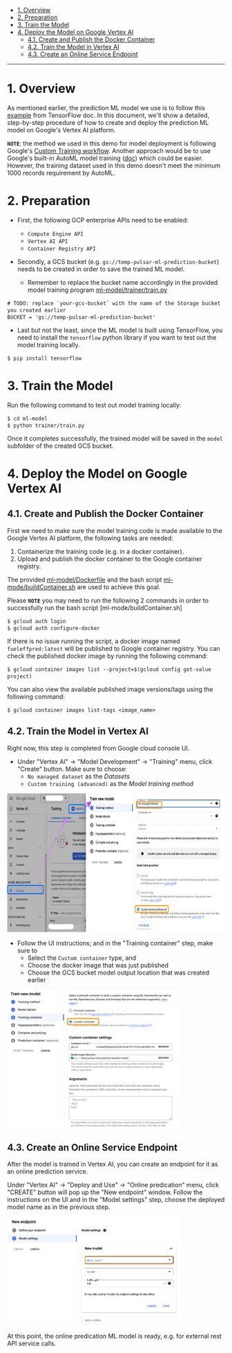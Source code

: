 - [1. Overview](#1-overview)
- [2. Preparation](#2-preparation)
- [3. Train the Model](#3-train-the-model)
- [4. Deploy the Model on Google Vertex AI](#4-deploy-the-model-on-google-vertex-ai)
  - [4.1. Create and Publish the Docker Container](#41-create-and-publish-the-docker-container)
  - [4.2. Train the Model in Vertex AI](#42-train-the-model-in-vertex-ai)
  - [4.3. Create an Online Service Endpoint](#43-create-an-online-service-endpoint)

---

# 1. Overview

As mentioned earlier, the prediction ML model we use is to follow this [example](https://www.tensorflow.org/tutorials/keras/regression#get_the_data) from TensorFlow doc. In this document, we'll show a detailed, step-by-step procedure of how to create and deploy the prediction ML model on Google's Vertex AI platform. 

**`NOTE`**: the method we used in this demo for model deployment is following Google's [Custom Training workflow](https://cloud.google.com/vertex-ai/docs/training/overview#workflow_for_custom_training). Another approach would be to use Google's built-in AutoML model training ([doc](https://cloud.google.com/vertex-ai/docs/beginner/beginners-guide)) which could be easier. However, the training dataset used in this demo doesn't meet the minimum 1000 records requirement by AutoML. 

# 2. Preparation

* First, the following GCP enterprise APIs need to be enabled:
   * `Compute Engine API`
   * `Vertex AI API`
   * `Container Registry API`

* Secondly, a GCS bucket (e.g. `gs://temp-pulsar-ml-prediction-bucket`) needs to be created in order to save the trained ML model.
   * Remember to replace the bucket name accordingly in the provided model training program [ml-model/trainer/train.py](ml-model/trainer/train.py)
```
# TODO: replace `your-gcs-bucket` with the name of the Storage bucket you created earlier
BUCKET = 'gs://temp-pulsar-ml-prediction-bucket'
```

* Last but not the least, since the ML model is built using TensorFlow, you need to install the `tensorflow` python library if you want to test out the model training locally.
```
$ pip install tensorflow
```

# 3. Train the Model

Run the following command to test out model training locally:
```
$ cd ml-model
$ python trainer/train.py
```

Once it completes successfully, the trained model will be saved in the `model` subfolder of the created GCS bucket.

# 4. Deploy the Model on Google Vertex AI

## 4.1. Create and Publish the Docker Container

First we need to make sure the model training code is made available to the Google Vertex AI platform, the following tasks are needed:
1. Containerize the training code (e.g. in a docker container).
2. Upload and publish the docker container to the Google container registry.

The provided [ml-model/Dockerfile](ml-model/Dockerfile) and the bash script [ml-mode/buildContainer.sh](ml-model/buildDContainer.sh) are used to achieve this goal.

Please **`NOTE`** you may need to run the following 2 commands in order to successfully run the bash script [ml-mode/buildContainer.sh]
```
$ gcloud auth login
$ gcloud auth configure-docker
```

If there is no issue running the script, a docker image named `fueleffpred:latest` will be published to Google container registry. You can check the published docker image by running the following command:
```
$ gcloud container images list --project=$(gcloud config get-value project)
```

You can also view the available published image versions/tags using the following command:
```
$ gcloud container images list-tags <image_name>
```

## 4.2. Train the Model in Vertex AI

Right now, this step is completed from Google cloud console UI.

* Under "Vertex AI" -> "Model Development" -> "Training" menu, click "Create" button. Make sure to choose:
   * `No managed dataset` as the *Datasets*
   * `Custom training (advanced)` as the *Model training method*

<img src="./resources/vertex-ai-training-model.png"  width="600" height="320">

* Follow the UI instructions; and in the "Training container" step, make sure to
   * Select the `Custom container` type, and
   * Choose the docker image that was just published
   * Choose the GCS bucket model output location that was created earlier

<img src="./resources/vertex-ai-training-container.png"  width="400" height="320">

## 4.3. Create an Online Service Endpoint

After the model is trained in Vertex AI, you can create an endpoint for it as an online prediction service.

Under "Vertex AI" -> "Deploy and Use" -> "Online predication" menu, click "CREATE" button will pop up the "New endpoint" window. Follow the instructions on the UI and in the "Model settings" step, choose the deployed model name as in the previous step.

<img src="./resources/vertex-ai-training-endpoint.png"  width="400" height="250">

At this point, the online predication ML model is ready, e.g. for external rest API service calls.